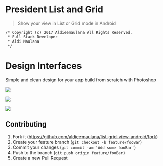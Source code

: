 # President List and Grid
> Show your view in List or Grid mode in Android

```
/* Copyright (c) 2017 Aldieemaulana All Rights Reserved.
 * Full Stack Developer
 * Aldi Maulana 
 */

```

# Design Interfaces
Simple and clean design for your app build from scratch with Photoshop


![](https://i.imgur.com/zToioOh.jpg)

![](https://i.imgur.com/KaNQv6s.jpg)

![](https://i.imgur.com/fDVHiEO.jpg)



## Contributing
1. Fork it (<https://github.com/aldieemaulana/list-grid-view-android/fork>)
2. Create your feature branch (`git checkout -b feature/fooBar`)
3. Commit your changes (`git commit -am 'Add some fooBar'`)
4. Push to the branch (`git push origin feature/fooBar`)
5. Create a new Pull Request
